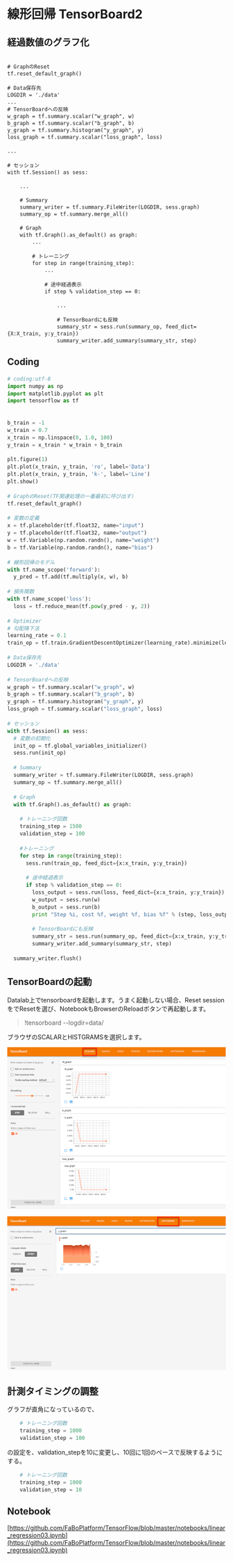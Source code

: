 # 線形回帰 TensorBoard2

## 経過数値のグラフ化


```pyhton

# GraphのReset
tf.reset_default_graph()

# Data保存先
LOGDIR = './data'
...
# TensorBoardへの反映
w_graph = tf.summary.scalar("w_graph", w)
b_graph = tf.summary.scalar("b_graph", b)
y_graph = tf.summary.histogram("y_graph", y)
loss_graph = tf.summary.scalar("loss_graph", loss)

...

# セッション  
with tf.Session() as sess:

	...

	# Summary
 	summary_writer = tf.summary.FileWriter(LOGDIR, sess.graph)
	summary_op = tf.summary.merge_all() 

	# Graph
  	with tf.Graph().as_default() as graph:
		...

		# トレーニング
		for step in range(training_step):
    		...

    		# 途中経過表示
    		if step % validation_step == 0:
        	
        		...

        		# TensorBoardにも反映
        		summary_str = sess.run(summary_op, feed_dict={X:X_train, y:y_train})                         
            	summary_writer.add_summary(summary_str, step)

```

## Coding

```python
# coding:utf-8
import numpy as np
import matplotlib.pyplot as plt
import tensorflow as tf


b_train = -1
w_train = 0.7
x_train = np.linspace(0, 1.0, 100)
y_train = x_train * w_train + b_train

plt.figure(1)
plt.plot(x_train, y_train, 'ro', label='Data')
plt.plot(x_train, y_train, 'k-', label='Line')
plt.show()

# GraphのReset(TF関連処理の一番最初に呼び出す)
tf.reset_default_graph()

# 変数の定義
x = tf.placeholder(tf.float32, name="input")
y = tf.placeholder(tf.float32, name="output")
w = tf.Variable(np.random.randn(), name="weight")
b = tf.Variable(np.random.randn(), name="bias")

# 線形回帰のモデル
with tf.name_scope('forward'):
  y_pred = tf.add(tf.multiply(x, w), b)

# 損失関数
with tf.name_scope('loss'):
  loss = tf.reduce_mean(tf.pow(y_pred - y, 2))

# Optimizer
# 勾配降下法
learning_rate = 0.1
train_op = tf.train.GradientDescentOptimizer(learning_rate).minimize(loss)

# Data保存先
LOGDIR = './data'

# TensorBoardへの反映
w_graph = tf.summary.scalar("w_graph", w)
b_graph = tf.summary.scalar("b_graph", b)
y_graph = tf.summary.histogram("y_graph", y)
loss_graph = tf.summary.scalar("loss_graph", loss)
  
# セッション  
with tf.Session() as sess:
  # 変数の初期化
  init_op = tf.global_variables_initializer()
  sess.run(init_op)
  
  # Summary
  summary_writer = tf.summary.FileWriter(LOGDIR, sess.graph)
  summary_op = tf.summary.merge_all() 

  # Graph
  with tf.Graph().as_default() as graph:
  
    # トレーニング回数
    training_step = 1500
    validation_step = 100

    #トレーニング
    for step in range(training_step):
      sess.run(train_op, feed_dict={x:x_train, y:y_train})

      # 途中経過表示
      if step % validation_step == 0:
        loss_output = sess.run(loss, feed_dict={x:x_train, y:y_train})
        w_output = sess.run(w)
        b_output = sess.run(b)
        print "Step %i, cost %f, weight %f, bias %f" % (step, loss_output, w_output, b_output)
        
        # TensorBoardにも反映
        summary_str = sess.run(summary_op, feed_dict={x:x_train, y:y_train})                         
        summary_writer.add_summary(summary_str, step)

  summary_writer.flush()
```

## TensorBoardの起動

Datalab上でtensorboardを起動します。うまく起動しない場合、Reset sessionをでResetを選び、NotebookもBrowserのReloadボタンで再起動します。

> !tensorboard --logdir=data/

ブラウザのSCALARとHISTGRAMSを選択します。

![](/img/linear011.png)

![](/img/linear012.png)

## 計測タイミングの調整

グラフが直角になっているので、

```python
	# トレーニング回数
	training_step = 1000
	validation_step = 100
```

の設定を、validation_stepを10に変更し、10回に1回のペースで反映するようにする。

```python
	# トレーニング回数
	training_step = 1000
	validation_step = 10
```
## Notebook

[https://github.com/FaBoPlatform/TensorFlow/blob/master/notebooks/linear_regression03.ipynb](https://github.com/FaBoPlatform/TensorFlow/blob/master/notebooks/linear_regression03.ipynb)